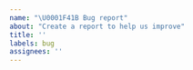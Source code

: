 ```yaml
---
name: "\U0001F41B Bug report"
about: "Create a report to help us improve"
title: ''
labels: bug
assignees: ''
---
```

